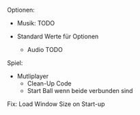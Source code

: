 Optionen:

- Musik: TODO

- Standard Werte für Optionen
	- Audio TODO

Spiel:
 - Mutliplayer
	- Clean-Up Code
	- Start Ball wenn beide verbunden sind
	

Fix: Load Window Size on Start-up